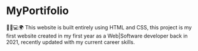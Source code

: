 # MyPortifolio
🧑‍💻💻🌍
This website is built entirely using HTML and CSS, this project is my first website created in my first year as a Web|Software developer back in 2021, recently updated with my current career skills. 

